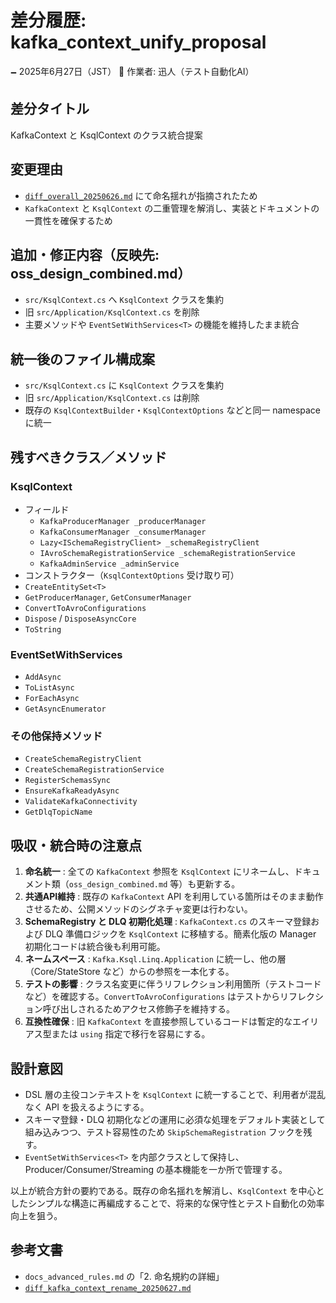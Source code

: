 # 差分履歴: kafka_context_unify_proposal

🗕 2025年6月27日（JST）
🧐 作業者: 迅人（テスト自動化AI）

## 差分タイトル
KafkaContext と KsqlContext のクラス統合提案

## 変更理由
- [`diff_overall_20250626.md`](./diff_overall_20250626.md) にて命名揺れが指摘されたため
- `KafkaContext` と `KsqlContext` の二重管理を解消し、実装とドキュメントの一貫性を確保するため

## 追加・修正内容（反映先: oss_design_combined.md）
- `src/KsqlContext.cs` へ `KsqlContext` クラスを集約
- 旧 `src/Application/KsqlContext.cs` を削除
- 主要メソッドや `EventSetWithServices<T>` の機能を維持したまま統合

## 統一後のファイル構成案

- `src/KsqlContext.cs` に `KsqlContext` クラスを集約
- 旧 `src/Application/KsqlContext.cs` は削除
- 既存の `KsqlContextBuilder`・`KsqlContextOptions` などと同一 namespace に統一

## 残すべきクラス／メソッド

### KsqlContext
- フィールド
  - `KafkaProducerManager _producerManager`
  - `KafkaConsumerManager _consumerManager`
  - `Lazy<ISchemaRegistryClient> _schemaRegistryClient`
  - `IAvroSchemaRegistrationService _schemaRegistrationService`
  - `KafkaAdminService _adminService`
- コンストラクター（`KsqlContextOptions` 受け取り可）
- `CreateEntitySet<T>`
- `GetProducerManager`, `GetConsumerManager`
- `ConvertToAvroConfigurations`
- `Dispose` / `DisposeAsyncCore`
- `ToString`

### EventSetWithServices<T>
- `AddAsync`
- `ToListAsync`
- `ForEachAsync`
- `GetAsyncEnumerator`

### その他保持メソッド
- `CreateSchemaRegistryClient`
- `CreateSchemaRegistrationService`
- `RegisterSchemasSync`
- `EnsureKafkaReadyAsync`
- `ValidateKafkaConnectivity`
- `GetDlqTopicName`

## 吸収・統合時の注意点

1. **命名統一** : 全ての `KafkaContext` 参照を `KsqlContext` にリネームし、ドキュメント類（`oss_design_combined.md` 等）も更新する。
2. **共通API維持** : 既存の `KafkaContext` API を利用している箇所はそのまま動作させるため、公開メソッドのシグネチャ変更は行わない。
3. **SchemaRegistry と DLQ 初期化処理** : `KafkaContext.cs` のスキーマ登録および DLQ 準備ロジックを `KsqlContext` に移植する。簡素化版の Manager 初期化コードは統合後も利用可能。
4. **ネームスペース** : `Kafka.Ksql.Linq.Application` に統一し、他の層（Core/StateStore など）からの参照を一本化する。
5. **テストの影響** : クラス名変更に伴うリフレクション利用箇所（テストコードなど）を確認する。`ConvertToAvroConfigurations` はテストからリフレクション呼び出しされるためアクセス修飾子を維持する。
6. **互換性確保** : 旧 `KafkaContext` を直接参照しているコードは暫定的なエイリアス型または `using` 指定で移行を容易にする。

## 設計意図

- DSL 層の主役コンテキストを `KsqlContext` に統一することで、利用者が混乱なく API を扱えるようにする。
- スキーマ登録・DLQ 初期化などの運用に必須な処理をデフォルト実装として組み込みつつ、テスト容易性のため `SkipSchemaRegistration` フックを残す。
- `EventSetWithServices<T>` を内部クラスとして保持し、Producer/Consumer/Streaming の基本機能を一か所で管理する。

以上が統合方針の要約である。既存の命名揺れを解消し、`KsqlContext` を中心としたシンプルな構造に再編成することで、将来的な保守性とテスト自動化の効率向上を狙う。

## 参考文書
- `docs_advanced_rules.md` の「2. 命名規約の詳細」
- [`diff_kafka_context_rename_20250627.md`](./diff_kafka_context_rename_20250627.md)

